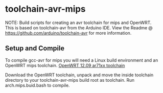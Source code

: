toolchain-avr-mips
==================

NOTE: Build scripts for creating an avr toolchain for mips and OpenWRT.  This is based on toolchain-avr from the Arduino IDE. View the Readme @ https://github.com/arduino/toolchain-avr for more information.

Setup and Compile
-----------------

To compile gcc-avr for mips you will need a Linux build environment and an OpenWRT mips toolchain.
[OpenWRT 12.09 ar71xx toolchain](http://downloads.openwrt.org/attitude_adjustment/12.09/ar71xx/generic/ "OpenWRT 12.09 ar71xx toolchain")

Download the OpenWRT toolchain, unpack and move the inside toolchain directory to your toolchain-avr-mips build root as toolchain.
Run arch.mips.buid.bash to compile.

